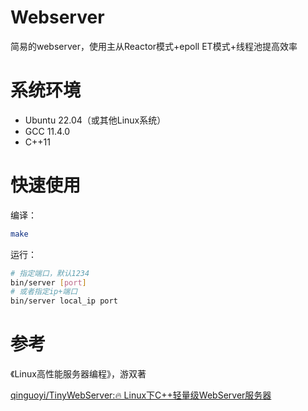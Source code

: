 # Webserver
简易的webserver，使用主从Reactor模式+epoll ET模式+线程池提高效率

# 系统环境
- Ubuntu 22.04（或其他Linux系统）
- GCC 11.4.0
- C++11

# 快速使用
编译：
```sh
make
```
运行：
```sh
# 指定端口，默认1234
bin/server [port]
# 或者指定ip+端口
bin/server local_ip port
```

# 参考
《Linux高性能服务器编程》，游双著

[qinguoyi/TinyWebServer:🔥 Linux下C++轻量级WebServer服务器](https://github.com/qinguoyi/TinyWebServer)